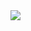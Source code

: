 <a href="https://emile-paffard-wray.profiled.app/">
  <img src="https://profiled-assets.s3.amazonaws.com/uploads/screencapture-emile-paffard-wray-profiled-app-2020-09-16-16_51_04.png" />
</a>
<!--
**EmilePW/EmilePW** is a ✨ _special_ ✨ repository because its `README.md` (this file) appears on your GitHub profile.

Here are some ideas to get you started:

- 🔭 I’m currently working on ...
- 🌱 I’m currently learning ...
- 👯 I’m looking to collaborate on ...
- 🤔 I’m looking for help with ...
- 💬 Ask me about ...
- 📫 How to reach me: ...
- 😄 Pronouns: ...
- ⚡ Fun fact: ...
-->
